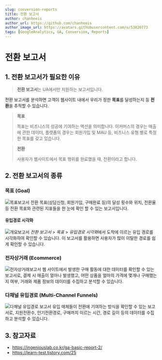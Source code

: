 ```yaml
---
slug: conversion-reports
title: 전환 보고서
author: chanheeis
author_url: https://github.com/chanheeis
author_image_url: https://avatars.githubusercontent.com/u/53820773
tags: [GoogleAnalytics, GA, Conversion, Reports]
---
```


# 전환 보고서

## 1. 전환 보고서가 필요한 이유

> **전환 보고서**는 UA에서만 지원하는 보고서입니다.

전환 보고서를 분석하면 고객이 웹사이트 내에서 우리가 정한 **목표**를 달성하는지 등 **전환**을 추적할 수 있습니다.

> **목표**
>
> 목표는 비즈니스의 성공에 기여하는 액션을 의미합니다. 이커머스의 경우는 매출에 관한 데이터, 플랫폼의 경우는 회원가입 및 MAU 등, 비즈니스 유형 별로 특정한 목표를 갖고 있습니다.

> **전환**
>
> 사용자가 웹사이트에서 목표 행위를 완료했을 때, 전환이라고 합니다.

## 2. 전환 보고서의 종류

### 목표 (Goal)

![목표보고서](https://user-images.githubusercontent.com/53820773/136690582-57885cf4-13e8-4270-bc2f-226c14ae0ae2.PNG)
전환 목표(상담신청, 회원가입, 구매완료 등)의 달성 횟수와 위치, 전환율 등 전환 목표와 관련된 지표들을 한 눈에 확인 할 수 있는 보고서입니다.

#### 유입경로 시각화

![개요보고서](https://user-images.githubusercontent.com/53820773/136690339-627ba67a-888f-4071-a91b-7e0a4d55c079.PNG)
_전환 보고서_ > _목표_ > *유입경로 시각화*에서 도착에 이르는 유입 경로를 시각화하여 확인할 수 있습니다. 이 보고서를 활용하면 사용자가 많이 이탈한 경로를 쉽게 확인할 수 있습니다.

### 전자상거래 (Ecommerce)

![전자상거래보고서](https://user-images.githubusercontent.com/53820773/136690577-75ef0d7c-6557-43ba-9306-53bf1afb1b03.PNG)
웹 사이트에서 발생한 구매 활동에 대한 데이터를 확인할 수 있는 보고서로, 결제 시 매출이 얼마나 발생했고, 어떤 상품을 얼마의 가격에 몇개나 구매했는지 여부, 거래와 제품 정보의 데이터를 수집하고 분석할 수 있습니다.

### 다채널 유입경로 (Multi-Channel Funnels)

![다채널 유입경로 보고서](https://user-images.githubusercontent.com/53820773/136690574-eeb622b5-614c-4d0e-aa25-db4d1fbeb6c1.PNG)
유입 매체들이 전환에 기여하는 방식을 확인할 수 있는 보고서로, 지원전환수, 인기전환경로, 구매까지 이르는 시간, 경로 길이 등의 데이터를 수집하고 분석할 수 있습니다.

## 3. 참고자료

- https://ingeniouslab.co.kr/ga-basic-report-2/
- https://learn-test.tistory.com/25
